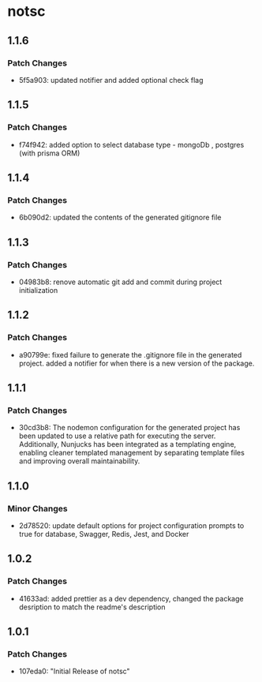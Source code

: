 # notsc

## 1.1.6

### Patch Changes

- 5f5a903: updated notifier and added optional check flag

## 1.1.5

### Patch Changes

- f74f942: added option to select database type - mongoDb , postgres (with prisma ORM)

## 1.1.4

### Patch Changes

- 6b090d2: updated the contents of the generated gitignore file

## 1.1.3

### Patch Changes

- 04983b8: renove automatic git add and commit during project initialization

## 1.1.2

### Patch Changes

- a90799e: fixed failure to generate the .gitignore file in the generated project. added a notifier for when there is a new version of the package.

## 1.1.1

### Patch Changes

- 30cd3b8: The nodemon configuration for the generated project has been updated to use a relative path for executing the server. Additionally, Nunjucks has been integrated as a templating engine, enabling cleaner templated management by separating template files and improving overall maintainability.

## 1.1.0

### Minor Changes

- 2d78520: update default options for project configuration prompts to true for database, Swagger, Redis, Jest, and Docker

## 1.0.2

### Patch Changes

- 41633ad: added prettier as a dev dependency, changed the package desription to match the readme's description

## 1.0.1

### Patch Changes

- 107eda0: "Initial Release of notsc"
